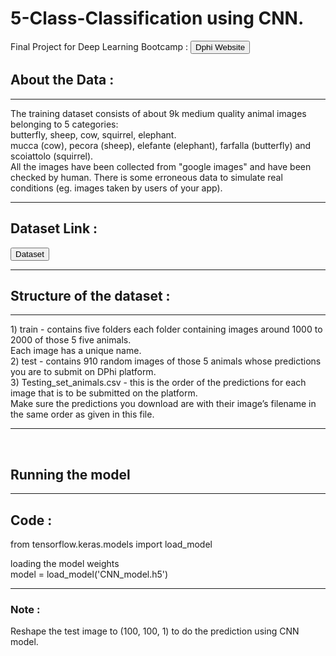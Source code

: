 # 5-Class-Classification using CNN.
Final Project for Deep Learning Bootcamp :  <a href = "https://www.dphi.tech" > <button> Dphi Website </button> </a>
<h2>About the Data : </h2>
<hr>
The training dataset consists of about 9k medium quality animal images belonging to 5 categories: <br>
butterfly, sheep, cow, squirrel, elephant. <br>
mucca (cow), pecora (sheep), elefante (elephant), farfalla (butterfly) and scoiattolo (squirrel). <br>
All the images have been collected from "google images" and have been checked by human. There is some erroneous data to simulate real conditions (eg. images taken by users of your app).
<hr>
<h2>Dataset Link : </h2> <a href = "https://drive.google.com/file/d/176E-pLhoxTgWsJ3MeoJQV_GXczIA6g8D/view?usp=sharing"> <button> Dataset </button> </a>
<hr>
<h2>Structure of the dataset : </h2>
<hr>
1) train - contains five folders each folder containing images around 1000 to 2000 of those 5 five animals. <br>
   Each image has a unique name. <br>
2) test - contains 910 random images of those 5 animals whose predictions you are to submit on DPhi platform. <br>
3) Testing_set_animals.csv - this is the order of the predictions for each image that is to be submitted on the platform. <br>
    Make sure the predictions you download are with their image’s filename in the same order as given in this file. <br>
<hr>
<br>
<h2> Running the model </h2>
<hr>
<h2> Code : </h2> 
   from tensorflow.keras.models import load_model <br>

loading the model weights <br>
   model = load_model('CNN_model.h5') <br>

<hr>
<h3> Note : </h3>
   Reshape the test image to (100, 100, 1) to do the prediction using CNN model.




 
